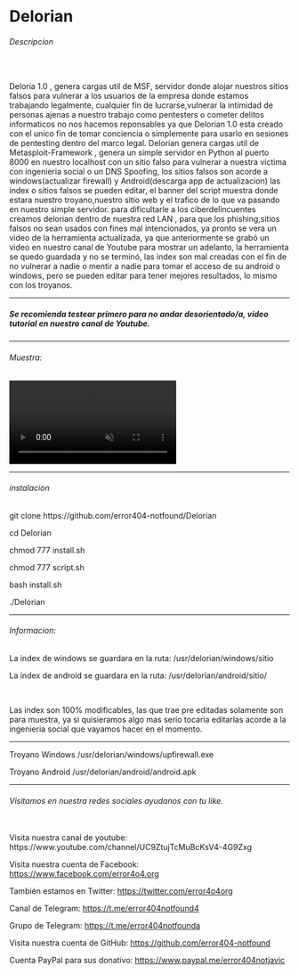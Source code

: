 # Delorian
<h6>Descripcion</h6>
<br>
<p>Deloria 1.0 , genera cargas util de MSF, servidor donde alojar nuestros sitios falsos para vulnerar a los usuarios de la empresa 
donde estamos trabajando legalmente, cualquier fin de lucrarse,vulnerar la intimidad de personas ajenas a nuestro trabajo como    pentesters o cometer delitos informaticos no nos hacemos reponsables ya que Delorian 1.0 esta creado con el unico fin de tomar conciencia o simplemente para usarlo en sesiones de pentesting dentro del marco legal.
Delorian genera cargas util de Metasploit-Framework , genera un simple servidor en Python al puerto 8000 en nuestro localhost 
con un sitio falso para vulnerar a nuestra victima con ingenieria social o un DNS Spoofing, los sitios falsos son acorde a     windows(actualizar firewall) y Android(descarga app de actualizacion) las index o sitios falsos se pueden editar, 
el banner del script muestra donde estara nuestro troyano,nuestro sitio web y el trafico de lo que va pasando en nuestro simple servidor.
para dificultarle a los ciberdelincuentes creamos delorian dentro de nuestra red LAN , para que los phishing,sitios falsos no sean 
usados con fines mal intencionados, ya pronto se vera un video de la herramienta actualizada, ya que anteriormente se grabó un video
en nuestro canal de Youtube para mostrar un adelanto, la herramienta se quedo guardada y no se terminó, las index son mal 
creadas con el fin de no vulnerar a nadie o mentir a nadie para tomar el acceso de su android o windows, pero se pueden editar para 
tener mejores resultados, lo mismo con los troyanos.</p>
<hr>
<h5>Se recomienda testear primero para no andar desorientado/a, video tutorial en nuestro canal de Youtube.</h5>
<hr>
<h6>Muestra:</h6>
<video src="delorian.mp4" autoplay muted loop></video>
<hr>
<h6>instalacion</h6>
<p>git clone https://github.com/error404-notfound/Delorian</p>
<p>cd Delorian</p>
<p>chmod 777 install.sh</p>
<p>chmod 777 script.sh</p>
<p>bash install.sh</p> 
<p>./Delorian</p>
<hr>
<h6>Informacion:</h6>
<p>La index de windows se guardara en la ruta: /usr/delorian/windows/sitio</p>
<p>La index de android se guardara en la ruta: /usr/delorian/android/sitio/</p>
<br>
<p>Las index son 100% modificables, las que trae pre editadas solamente son para muestra, ya si quisieramos algo mas serio tocaria editarlas acorde a la ingenieria social que vayamos hacer en el momento.</p>
<hr>
<p>Troyano Windows /usr/delorian/windows/upfirewall.exe</p>
<p>Troyano Android /usr/delorian/android/android.apk</p>
<hr>
<h6>Visitamos en nuestra redes sociales ayudanos con tu like.</h6>
<br>
Visita nuestra canal de youtube:
https://www.youtube.com/channel/UC9ZtujTcMuBcKsV4-4G9Zxg

Visita nuestra cuenta de Facebook:
https://www.facebook.com/error4o4.org

También estamos en Twitter:
https://twitter.com/error4o4org

Canal de Telegram:
https://t.me/error404notfound4

Grupo de Telegram:
https://t.me/error404notfounda

Visita nuestra cuenta de GitHub:
https://github.com/error404-notfound

Cuenta PayPal para sus donativo:
https://www.paypal.me/error404notjavic
